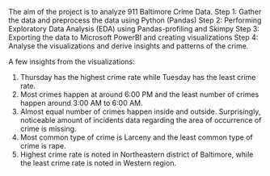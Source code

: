 The aim of the project is to analyze 911 Baltimore Crime Data.
Step 1: Gather the data and preprocess the data using Python (Pandas)
Step 2: Performing Exploratory Data Analysis (EDA) using Pandas-profiling and Skimpy
Step 3: Exporting the data to Microsoft PowerBI and creating visualizations
Step 4: Analyse the visualizations and derive insights and patterns of the crime.

A few insights from the visualizations:
1. Thursday has the highest crime rate while Tuesday has the least crime rate.
2. Most crimes happen at around 6:00 PM and the least number of crimes happen around 3:00 AM to 6:00 AM.
3. Almost equal number of crimes happen inside and outside. Surprisingly, noticeable amount of incidents data regarding the area of occurrence of crime is missing.
4. Most common type of crime is Larceny and the least common type of crime is rape.
5. Highest crime rate is noted in Northeastern district of Baltimore, while the least crime rate is noted in Western region.
